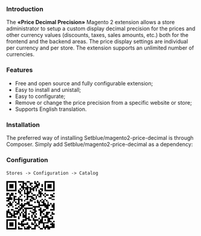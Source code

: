 
### Introduction
The **«Price Decimal Precision»** Magento 2 extension allows a store administrator to setup a custom display decimal precision for the prices and other currency values (discounts, taxes, sales amounts, etc.) both for the frontend and the backend areas.
The price display settings are individual per currency and per store.
The extension supports an unlimited number of currencies.


### Features
- Free and open source and fully configurable extension;
- Easy to install and unistall;
- Easy to configurate;
- Remove or change the price precision from a specific website or store;
- Supports English translation.

### Installation
The preferred way of installing Setblue/magento2-price-decimal is through Composer. Simply add Setblue/magento2-price-decimal as a dependency:

### Configuration

```
Stores -> Configuration -> Catalog
```

![img](./qr-donate.png)